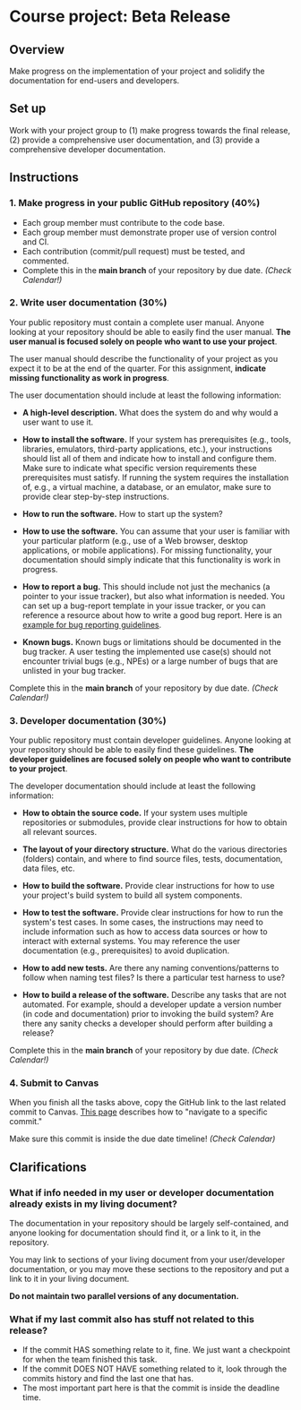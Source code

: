 # Course project: Beta Release

## Overview

Make progress on the implementation of your project and solidify the
documentation for end-users and developers.

## Set up

Work with your project group to (1) make progress towards the final release, (2)
provide a comprehensive user documentation, and (3) provide a comprehensive
developer documentation.

## Instructions

### 1. Make progress in your public GitHub repository (40%)

  - Each group member must contribute to the code base.
  - Each group member must demonstrate proper use of version control and CI.
  - Each contribution (commit/pull request) must be tested, and commented.
  - Complete this in the **main branch** of your repository by due date. *(Check Calendar!)*


### 2. Write user documentation (30%)

Your public repository must contain a complete user manual. Anyone looking at
your repository should be able to easily find the user manual. **The user
manual is focused solely on people who want to use your project**.

The user manual should describe the functionality of your project as you expect
it to be at the end of the quarter. For this assignment, **indicate missing
functionality as work in progress**.

The user documentation should include at least the following information:

  - **A high-level description.** What does the system do and why would a user
    want to use it.

  - **How to install the software.** If your system has prerequisites
    (e.g., tools, libraries, emulators, third-party applications, etc.),
    your instructions should list all of them and indicate how to
    install and configure them. Make sure to indicate what specific version
    requirements these prerequisites must satisfy.
    If running the system requires the installation of, e.g., a virtual machine,
    a database, or an emulator, make sure to provide clear step-by-step
    instructions.

  - **How to run the software.** How to start up the system?
    
  - **How to use the software.** You can assume that your user is familiar with
    your particular platform (e.g., use of a Web browser, desktop applications,
    or mobile applications). For missing functionality, your documentation
    should simply indicate that this functionality is work in progress.

  - **How to report a bug.** This should include not just the mechanics (a
    pointer to your issue tracker), but also what information is needed.
    You can set up a bug-report template in your issue tracker, or you can
    reference a resource about how to write a good bug report. Here is an
    [example for bug reporting guidelines](https://developer.mozilla.org/en-US/docs/Mozilla/QA/Bug_writing_guidelines).

  - **Known bugs.** Known bugs or limitations should be documented in the bug tracker.
    A user testing the implemented use case(s) should not encounter trivial bugs
    (e.g., NPEs) or a large number of bugs that are unlisted in your bug tracker.

Complete this in the **main branch** of your repository by due date. *(Check Calendar!)*


### 3. Developer documentation (30%)

Your public repository must contain developer guidelines. Anyone looking at
your repository should be able to easily find these guidelines. **The developer
guidelines are focused solely on people who want to contribute to your project**.

The developer documentation should include at least the following information:

  - **How to obtain the source code.** If your system uses multiple repositories
    or submodules, provide clear instructions for how to obtain all relevant
    sources.

  - **The layout of your directory structure.** What do the various directories
    (folders) contain, and where to find source files, tests, documentation,
    data files, etc.

  - **How to build the software.** Provide clear instructions for how to use
    your project's build system to build all system components.

  - **How to test the software.** Provide clear instructions for how to run the
    system's test cases. In some cases, the instructions may need to include
    information such as how to access data sources or how to interact with
    external systems. You may reference the user documentation (e.g.,
    prerequisites) to avoid duplication.

  - **How to add new tests.** Are there any naming conventions/patterns to
    follow when naming test files? Is there a particular test harness to use?

  - **How to build a release of the software.** Describe any tasks that are not
    automated. For example, should a developer update a version number (in code
    and documentation) prior to invoking the build system? Are there any sanity
    checks a developer should perform after building a release?

Complete this in the **main branch** of your repository by due date. *(Check Calendar!)*


### 4. Submit to Canvas

When you finish all the tasks above, copy the GitHub link to the last related commit to Canvas.
[This page](https://docs.github.com/en/pull-requests/committing-changes-to-your-project/creating-and-editing-commits/about-commits) describes how to "navigate to a specific commit."

Make sure this commit is inside the due date timeline! *(Check Calendar)*


## Clarifications

### What if info needed in my user or developer documentation already exists in my living document?

The documentation in your repository should be largely self-contained, and anyone
looking for documentation should find it, or a link to it, in the repository.

You may link to sections of your living document from your user/developer
documentation, or you may move these sections to the repository and put a link
to it in your living document.

**Do not maintain two parallel versions of any documentation.**


### What if my last commit also has stuff not related to this release?

  - If the commit HAS something relate to it, fine. We just want a checkpoint for when the team finished this task.
  - If the commit DOES NOT HAVE something related to it, look through the commits history and find the last one that has.
  - The most important part here is that the commit is inside the deadline time.